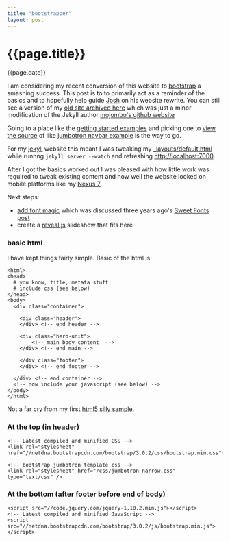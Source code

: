 ```yaml
---
title: "bootstrapper"
layout: post
---
```

# {{page.title}}
 
<p class='#meta'>{{page.date}}</p>

I am considering my recent conversion of this website to [bootstrap](http://getbootstrap.com/) a smashing success.  This post is to to primarily act as a reminder of the basics and to hopefully help guide [Josh](http://josh.broderson.org) on his website rewrite.  You can still see a version of my [old site archived here](/random/trying_out_jekyll.html) which was just a minor modification of the Jekyll author [mojombo's github website](http://tom.preston-werner.com/)

Going to a place like the [getting started examples](http://getbootstrap.com/getting-started/#examples) and picking one to [view the source](view-source:http://getbootstrap.com/examples/navbar-static-top/) of like [jumbotron navbar example](http://getbootstrap.com/examples/navbar-static-top/) is the way to go.

For my [jekyll](http://jekyllrb.com/) website this meant I was tweaking my [_layouts/default.html](https://github.com/dayne/dayne.github.com/blob/master/_layouts/default.html) while runnng ```jekyll server --watch``` and refreshing [http://localhost:7000](http://localhost:7000).

After I got the basics worked out I was pleased with how little work was required to tweak existing content and how well the website looked on mobile platforms like my [Nexus 7](http://www.google.com/nexus/7/)

Next steps:

* [add font magic](/random/font_import_test.html) which was discussed three years ago's [Sweet Fonts post](/2010/11/13/fonts.html)
* create a [reveal.js](http://lab.hakim.se/reveal-js/#/) slideshow that fits here

### basic html

I have kept things fairly simple. Basic of the html is:

    <html>
    <head>
      # you know, title, metata stuff 
      # include css (see below)
    </head>
    <body>
      <div class="container">

        <div class="header">
        </div> <!-- end header -->

        <div class="hero-unit">
            <!-- main body content  -->
        </div> <!-- end main -->

        </div class="footer">
        </div> <!-- end footer -->

      </div> <!-- end container -->
      <!-- now include your javascript (see below) -->
    </body>
    </html>

Not a far cry from my first [html5 silly sample](http://dayne.broderson.org/random/html5-silly-sample.txt).

### At the top (in header)

    <!-- Latest compiled and minified CSS -->
    <link rel="stylesheet" href="//netdna.bootstrapcdn.com/bootstrap/3.0.2/css/bootstrap.min.css">
    
    <!-- bootstrap jumbotron template css -->
    <link rel="stylesheet" href="/css/jumbotron-narrow.css" type="text/css" />

### At the bottom (after footer before end of body)

    <script src="//code.jquery.com/jquery-1.10.2.min.js"></script>
    <!-- Latest compiled and minified JavaScript -->
    <script src="//netdna.bootstrapcdn.com/bootstrap/3.0.2/js/bootstrap.min.js"></script>
